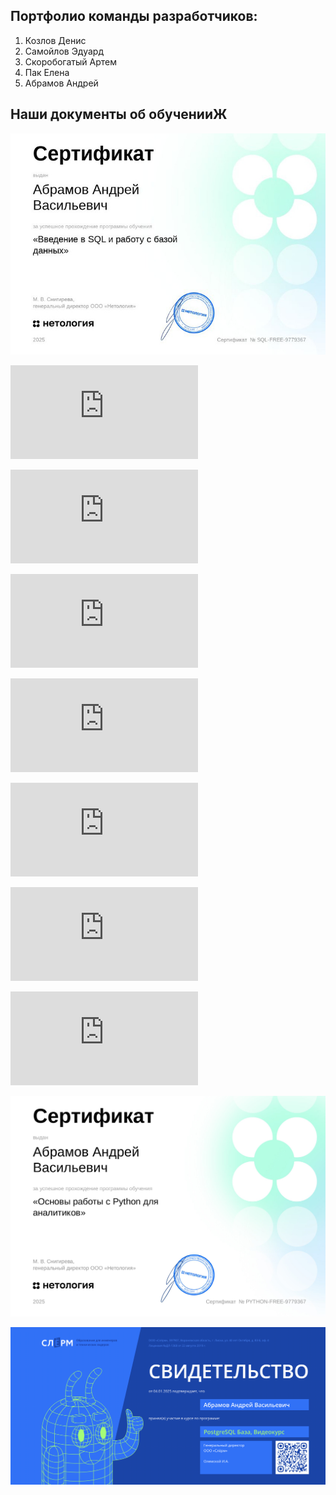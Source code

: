 ## Портфолио команды разработчиков:

1. Козлов Денис
2. Самойлов Эдуард
3. Скоробогатый Артем
4. Пак Елена
5. Абрамов Андрей


## Наши документы об обученииЖ

![ SQL_DB.jpeg](https://github.com/andrzejabramov/command_portfolio/blob/main/sertificats/%20SQL_DB.jpeg)  

![AI_sertificat.pdf](https://github.com/andrzejabramov/command_portfolio/blob/main/sertificats/AI_sertificat.pdf)  

![app_tester.pdf](https://github.com/andrzejabramov/command_portfolio/blob/main/sertificats/app_tester.pdf)    

![Backend_Python.pdf](https://github.com/andrzejabramov/command_portfolio/blob/main/sertificats/Backend_Python.pdf)  

![certificateFigma.pdf](https://github.com/andrzejabramov/command_portfolio/blob/main/sertificats/certificateFigma.pdf)  

![certificateUX_UI.pdf](https://github.com/andrzejabramov/command_portfolio/blob/main/sertificats/certificateUX_UI.pdf)  

![DataVisualization.pdf](https://github.com/andrzejabramov/command_portfolio/blob/main/sertificats/DataVisualization.pdf) 

![informationSecurity.pdf](https://github.com/andrzejabramov/command_portfolio/blob/main/sertificats/informationSecurity.pdf)  

![python_analitic.pdf](https://github.com/andrzejabramov/command_portfolio/blob/main/sertificats/python_analitic.jpg)  

![Slurm_Postdresql.png](https://github.com/andrzejabramov/command_portfolio/blob/main/sertificats/Slurm_Postdresql.png)  
